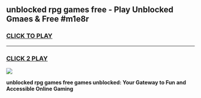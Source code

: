 
## unblocked rpg games free - Play Unblocked Gmaes & Free #m1e8r
<h3>
<a href="https://news.freeplayer.one?title=unblocked_rpg_games_free&ref=26F">CLICK TO PLAY</a></h3>
<hr>

<h3>
<a href="https://news.freeplayer.one?title=unblocked_rpg_games_free&ref=26F">CLICK 2 PLAY</a>
  
</h3>

<a href="https://news.freeplayer.one?title=unblocked_rpg_games_free&ref=26F/"><img src="https://clearcache.store/games.png"></a>


**unblocked rpg games free games unblocked: Your Gateway to Fun and Accessible Online Gaming**

